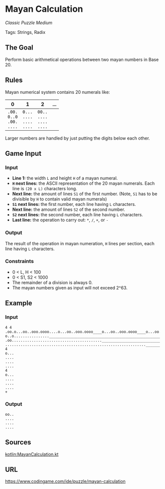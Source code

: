 # Mayan Calculation
*Classic Puzzle Medium*

Tags: Strings, Radix

## The Goal
Perform basic arithmetical operations between two mayan numbers in Base 20.

## Rules

Mayan numerical system contains 20 numerals like:

| 0                                             | 1                                             | 2                                             | ...                                           |
|:---------------------------------------------:|:---------------------------------------------:|:---------------------------------------------:|:--------------------------------------------- |
| <code>.00.<br>0..0<br>.00.<br>....<br></code> | <code>0...<br>....<br>....<br>....<br></code> | <code>00..<br>....<br>....<br>....<br></code> |

Larger numbers are handled by just putting the digits below each other. 

## Game Input
### Input
* **Line 1:** the width `L` and height `H` of a mayan numeral.
* **`H` next lines:** the ASCII representation of the 20 mayan numerals. Each line is `(20 x L)` characters long.
* **Next line:** the amount of lines `S1` of the first number. (Note, `S1` has to be divisible by `H` to contain valid mayan numerals)
* **`S1` next lines:** the first number, each line having `L` characters.
* **Next line:** the amount of lines `S2` of the second number.
* **`S2` next lines:** the second number, each line having `L` characters.
* **Last line:** the operation to carry out: `*`, `/`, `+`, or `-`

### Output
The result of the operation in mayan numeration, `H` lines per section, each line having `L` characters.

### Constraints
* 0 < L, H < 100
* 0 < S1, S2 < 1000
* The remainder of a division is always 0.
* The mayan numbers given as input will not exceed 2^63.

## Example
### Input
```
4 4
.oo.o...oo..ooo.oooo....o...oo..ooo.oooo____o...oo..ooo.oooo____o...oo..ooo.oooo
o..o................____________________________________________________________
.oo.........................................____________________________________
................................................................________________
4
o...
....
....
....
4
o...
....
....
....
+
```
### Output
```
oo..
....
....
....
```

## Sources
[kotlin:MayanCalculation.kt](src/main/kotlin/MayanCalculation.kt)

## URL
<https://www.codingame.com/ide/puzzle/mayan-calculation>
